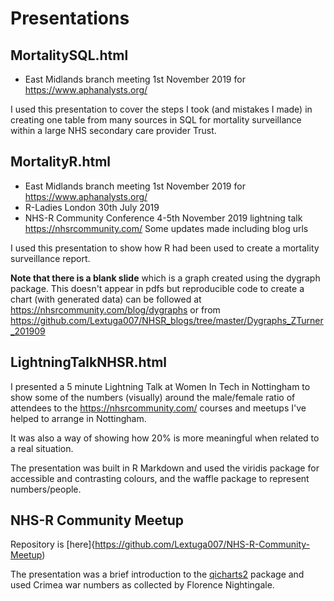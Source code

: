 # Presentations

## MortalitySQL.html

* East Midlands branch meeting 1st November 2019 for https://www.aphanalysts.org/ 

I used this presentation to cover the steps I took (and mistakes I made) in creating one table from many sources in SQL for mortality surveillance within a large NHS secondary care provider Trust.

## MortalityR.html

* East Midlands branch meeting 1st November 2019 for https://www.aphanalysts.org/ 
* R-Ladies London 30th July 2019
* NHS-R Community Conference 4-5th November 2019 lightning talk https://nhsrcommunity.com/ 
Some updates made including blog urls

I used this presentation to show how R had been used to create a mortality surveillance report. 

**Note that there is a blank slide** which is a graph created using the dygraph package. This doesn't appear in pdfs but reproducible code to create a chart (with generated data) can be followed at https://nhsrcommunity.com/blog/dygraphs or from https://github.com/Lextuga007/NHSR_blogs/tree/master/Dygraphs_ZTurner_201909 

## LightningTalkNHSR.html

I presented a 5 minute Lightning Talk at Women In Tech in Nottingham to show some of the numbers (visually) around the male/female ratio of attendees to the https://nhsrcommunity.com/ courses and meetups I've helped to arrange in Nottingham.

It was also a way of showing how 20% is more meaningful when related to a real situation.

The presentation was built in R Markdown and used the viridis package for accessible and contrasting colours, and the waffle package to represent numbers/people.

## NHS-R Community Meetup

Repository is [here]{https://github.com/Lextuga007/NHS-R-Community-Meetup)

The presentation was a brief introduction to the [qicharts2](https://cran.r-project.org/web/packages/qicharts2/vignettes/qicharts2.html) package and used Crimea war numbers as collected by Florence Nightingale. 

